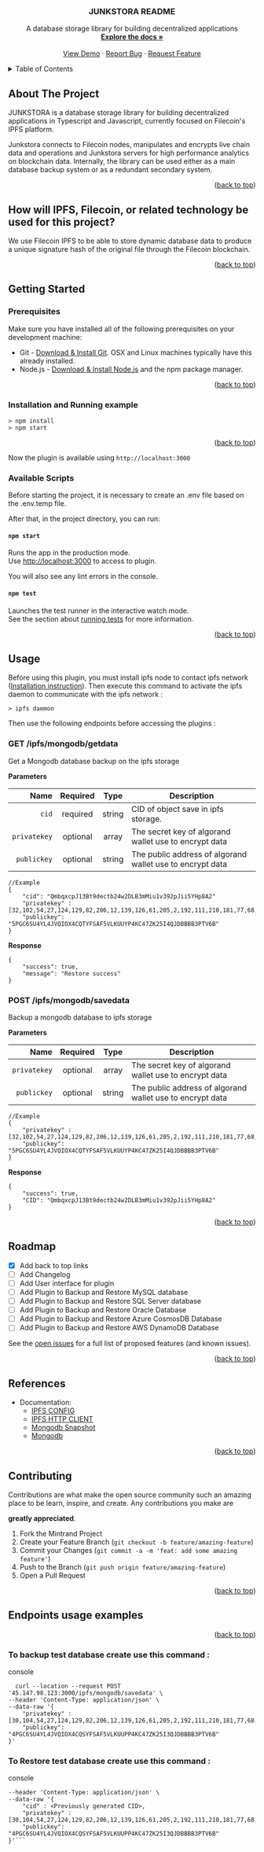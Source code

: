 <!-- PROJECT LOGO -->
<br />
<div align="center">

  <h3 align="center">JUNKSTORA README</h3>
  <p align="center">
    A database storage library for building decentralized applications
    <br />
    <a href="https://github.com/kttm25/Junkstora/blob/master/README.md"><strong>Explore the docs »</strong></a>
    <br />
    <br />
    <a href="https://github.com/kttm25/Junkstora/blob/master/README.md">View Demo</a>
    ·
    <a href="https://github.com/kttm25/Junkstora/issues">Report Bug</a>
    ·
    <a href="https://github.com/kttm25/Junkstora/issues">Request Feature</a>
  </p>
</div>


<!-- TABLE OF CONTENTS -->
<details>
  <summary>Table of Contents</summary>
  <ol>
    <li>
      <a href="#about-the-project">About The Project</a>
    </li>
    <li>
      <a href="#how-will-ipfs-filecoin-or-related-technology-be-used-for-this-project">How will IPFS, Filecoin, or related technology be used for this project</a>
    </li>
    <li>
      <a href="#getting-started">Getting Started</a>
      <ul>
        <li><a href="#prerequisites">Prerequisites</a></li>
        <li><a href="#installation-and-running-example">Installation and Running example</a></li>
        <li><a href="#available-scripts">Available Scripts</a></li>
      </ul>
    </li>
    <li><a href="#usage">Usage</a></li>
    <li><a href="#roadmap">Roadmap</a></li>
    <li><a href="#references">References</a></li>
    <li><a href="#contributing">Contributing</a></li>
  </ol>
</details>


## About The Project

JUNKSTORA is a database storage library for building decentralized applications in Typescript and Javascript, currently focused on Filecoin's IPFS platform.

Junkstora connects to Filecoin nodes, manipulates and encrypts live chain data and operations and Junkstora servers for high performance analytics on blockchain data. Internally, the library can be used either as a main database backup system or as a redundant secondary system.

<p align="right">(<a href="#top">back to top</a>)</p>

## How will IPFS, Filecoin, or related technology be used for this project? 

We use Filecoin IPFS to be able to store dynamic database data to produce a unique signature hash of the original file through the Filecoin blockchain.

<p align="right">(<a href="#top">back to top</a>)</p>

## Getting Started

### Prerequisites

Make sure you have installed all of the following prerequisites on your development machine:

- Git - [Download & Install Git](https://git-scm.com/downloads). OSX and Linux machines typically have this already installed.
- Node.js - [Download & Install Node.js](https://nodejs.org/en/download/) and the npm package manager.

<p align="right">(<a href="#top">back to top</a>)</p>

### Installation and Running example

```console
> npm install
> npm start
```

<p align="right">(<a href="#top">back to top</a>)</p>

Now the plugin is available using `http://localhost:3000`

### Available Scripts

Before starting the project, it is necessary to create an .env file based on the .env.temp file.


After that, in the project directory, you can run:

#### `npm start`

Runs the app in the production mode.<br>
Use [http://localhost:3000](http://localhost:3000) to access to plugin.

You will also see any lint errors in the console.

#### `npm test`

Launches the test runner in the interactive watch mode.<br>
See the section about [running tests](https://facebook.github.io/create-react-app/docs/running-tests) for more information.

<p align="right">(<a href="#top">back to top</a>)</p>

## Usage

Before using this plugin, you must install ipfs node to contact ipfs network ([Installation instruction](https://docs.ipfs.tech/install/command-line/#system-requirements)). 
Then execute this command to activate the ipfs daemon to communicate with the ipfs network :

```console
> ipfs daemon
```

Then use the following endpoints before accessing the plugins : 

### GET /ipfs/mongodb/getdata
Get a Mongodb database backup on the ipfs storage

**Parameters**

|  Name | Required |  Type   | Description                                                                                                                                               |
| -------------:|:--------:|:-------:| --------------------------------------------------------------------------------------------------------------------------------------------------------------------- |
|     `cid` | required | string  | CID of object save in ipfs storage.                                                                     |
|     `privatekey` | optional | array  | The secret key of algorand wallet use to encrypt data                                                                  |
|     `publickey` | optional | string  | The public address of algorand wallet use to encrypt data

```
//Example
{
    "cid": "QmbqxcpJ13Bt9dectb24w2DLB3mMiu1v392pJii5YHp8A2"
    "privatekey" : [32,102,54,27,124,129,82,206,12,139,126,61,205,2,192,111,210,181,77,68,248,0,93,152,118,138,194,249,70,241,203,11,227,204,47,74,156,194,248,154,193,14,191,5,9,96,178,1,123,85,170,148,123,248,161,115,249,86,186,167,167,67,67,67],
    "publickey": "5PGC6SU4YL4JVQIOX4CQTYFSAF5VLKUUYP4KC47ZK25I4QJDBBBB3PTV6B"
}
```

**Response**

```
{
    "success": true,
    "message": "Restore success"
}
```

### POST /ipfs/mongodb/savedata
Backup a mongodb database to ipfs storage

**Parameters**

|  Name | Required |  Type   | Description                                                                                                                                               |
| -------------:|:--------:|:-------:| --------------------------------------------------------------------------------------------------------------------------------------------------------------------- |
|     `privatekey` | optional | array  | The secret key of algorand wallet use to encrypt data                                                                  |
|     `publickey` | optional | string  | The public address of algorand wallet use to encrypt data

```
//Example
{
    "privatekey" : [32,102,54,27,124,129,82,206,12,139,126,61,205,2,192,111,210,181,77,68,248,0,93,152,118,138,194,249,70,241,203,11,227,204,47,74,156,194,248,154,193,14,191,5,9,96,178,1,123,85,170,148,123,248,161,115,249,86,186,167,167,67,67,67],
    "publickey": "5PGC6SU4YL4JVQIOX4CQTYFSAF5VLKUUYP4KC47ZK25I4QJDBBBB3PTV6B"
}
```


**Response**

```
{
    "success": true,
    "CID": "QmbqxcpJ13Bt9dectb24w2DLB3mMiu1v392pJii5YHp8A2"
}
```
<p align="right">(<a href="#top">back to top</a>)</p>

<!-- ROADMAP -->
## Roadmap

- [x] Add back to top links
- [ ] Add Changelog
- [ ] Add User interface for plugin
- [ ] Add Plugin to Backup and Restore MySQL database
- [ ] Add Plugin to Backup and Restore SQL Server database
- [ ] Add Plugin to Backup and Restore Oracle Database
- [ ] Add Plugin to Backup and Restore Azure CosmosDB Database
- [ ] Add Plugin to Backup and Restore AWS DynamoDB Database

See the [open issues](https://github.com/othneildrew/Best-README-Template/issues) for a full list of proposed features (and known issues).

<p align="right">(<a href="#top">back to top</a>)</p>

## References

- Documentation:
  - [IPFS CONFIG](https://github.com/ipfs/js-ipfs/blob/master/docs/CONFIG.md)
  - [IPFS HTTP CLIENT](https://github.com/ipfs/js-ipfs/tree/master/packages/ipfs-http-client#readme)
  - [Mongodb Snapshot](https://github.com/lihaibh/ditto#readme)
  - [Mongodb](https://github.com/mongodb/node-mongodb-native)

<p align="right">(<a href="#top">back to top</a>)</p>

## Contributing

Contributions are what make the open source community such an amazing place to be learn, inspire, and create. Any contributions you make are 

**greatly appreciated**.

1. Fork the Mintrand Project
2. Create your Feature Branch (`git checkout -b feature/amazing-feature`)
3. Commit your Changes (`git commit -a -m 'feat: add some amazing feature'`)
4. Push to the Branch (`git push origin feature/amazing-feature`)
5. Open a Pull Request

<p align="right">(<a href="#top">back to top</a>)</p>


## Endpoints usage examples
<p  align="right">(<a href="#top">back to top</a>)</p>


  
  
### To backup test database create use this command :
console
```
  curl --location --request POST '45.147.98.123:3000/ipfs/mongodb/savedata' \
--header 'Content-Type: application/json' \
--data-raw '{
    "privatekey" : [30,104,54,27,124,129,82,206,12,139,126,61,205,2,192,111,210,181,77,68,248,0,93,152,118,138,194,249,70,241,203,11,227,204,47,74,156,194,248,154,193,14,191,5,9,96,178,1,123,85,170,148,123,248,161,115,249,86,186,141,193,33,4,66],
    "publickey": "4PGC6SU4YL4JVQIOX4CQSYFSAF5VLKUUPP4KC47ZK25I3QJDBBBB3PTV6B"
}'
  ```

### To Restore test database create use this command :
console
```curl --location --request GET '45.147.98.123:3000/ipfs/mongodb/getdata' \
--header 'Content-Type: application/json' \
--data-raw '{
    "cid" : <Previously generated CID>,
    "privatekey" : [30,104,54,27,124,129,82,206,12,139,126,61,205,2,192,111,210,181,77,68,248,0,93,152,118,138,194,249,70,241,203,11,227,204,47,74,156,194,248,154,193,14,191,5,9,96,178,1,123,85,170,148,123,248,161,115,249,86,186,141,193,33,4,66],
    "publickey": "4PGC6SU4YL4JVQIOX4CQSYFSAF5VLKUUPP4KC47ZK25I3QJDBBBB3PTV6B"
}'```

